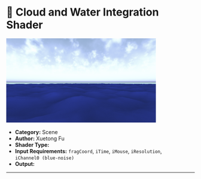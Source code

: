 #  🧩 Cloud and Water Integration Shader

<!-- this one is to display the shader output either by locally storing in the directory under static/images/...
or, external link like of a github can be added -->

<!-- this is for locally stored images -->
<img src="https://raw.githubusercontent.com/friedaxvictoria/procedural_shader_framework/main/shaders/screenshots/CloudAndWater.png" alt="Cloud Water" width="400" height="225">

- **Category:** Scene
- **Author:** Xuetong Fu
- **Shader Type:** 
- **Input Requirements:** `fragCoord`, `iTime`, `iMouse`, `iResolution`, `iChannel0 (blue‑noise)`
- **Output:** 

---
